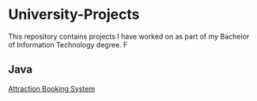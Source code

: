 # University-Projects
This repository contains projects I have worked on as part of my Bachelor of Information Technology degree. F

## Java
[Attraction Booking System](https://github.com/j-afarian/University-Projects/tree/master/AttractionBookingSystem)
